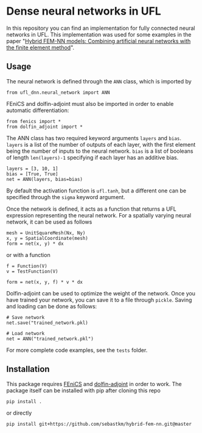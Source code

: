 # Dense neural networks in UFL

In this repository you can find an implementation for fully connected neural networks in UFL.
This implementation was used for some examples in the paper "[Hybrid FEM-NN models: Combining artificial neural networks with the finite element method](https://arxiv.org/abs/2101.00962)".

## Usage

The neural network is defined through the `ANN` class, which is imported by
```
from ufl_dnn.neural_network import ANN
```
FEniCS and dolfin-adjoint must also be imported in order to enable automatic differentiation:
```
from fenics import *
from dolfin_adjoint import *
```

The ANN class has two required keyword arguments `layers` and `bias`.
`layers` is a list of the number of outputs of each layer, with the first element being the number of inputs to the neural network.
`bias` is a list of booleans of length `len(layers)-1` specifying if each layer has an additive bias.
```
layers = [3, 10, 1]
bias = [True, True]
net = ANN(layers, bias=bias)
```
By default the activation function is `ufl.tanh`, but a different one can be specified through the `sigma` keyword argument.

Once the network is defined, it acts as a function that returns a UFL expression representing the neural network.
For a spatially varying neural network, it can be used as follows
```
mesh = UnitSquareMesh(Nx, Ny)
x, y = SpatialCoordinate(mesh)
form = net(x, y) * dx
```
or with a function
```
f = Function(V)
v = TestFunction(V)

form = net(x, y, f) * v * dx
```

Dolfin-adjoint can be used to optimize the weight of the network.
Once you have trained your network, you can save it to a file through `pickle`.
Saving and loading can be done as follows:
```
# Save network
net.save("trained_network.pkl)

# Load network
net = ANN("trained_network.pkl")
```

For more complete code examples, see the `tests` folder.

## Installation
This package requires [FEniCS](https://fenicsproject.org/) and [dolfin-adjoint](http://www.dolfin-adjoint.org/en/latest/) in order to work.
The package itself can be installed with pip after cloning this repo
```
pip install .
```
or directly
```
pip install git+https://github.com/sebastkm/hybrid-fem-nn.git@master
```